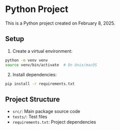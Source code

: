# Python Project

This is a Python project created on February 8, 2025.

## Setup

1. Create a virtual environment:
```bash
python -m venv venv
source venv/bin/activate  # On Unix/macOS
```

2. Install dependencies:
```bash
pip install -r requirements.txt
```

## Project Structure

- `src/`: Main package source code
- `tests/`: Test files
- `requirements.txt`: Project dependencies
